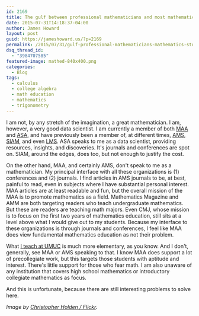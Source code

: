 ```yaml
---
id: 2169
title: The gulf between professional mathematicians and most mathematics students
date: 2015-07-31T14:18:37-04:00
author: James Howard
layout: post
guid: https://jameshoward.us/?p=2169
permalink: /2015/07/31/gulf-professional-mathematicians-mathematics-students/
dsq_thread_id:
  - "3984707585"
featured-image: mathed-840x400.png
categories:
  - Blog
tags:
  - calculus
  - college algebra
  - math education
  - mathematics
  - trigonometry
---
```

I am not, by any stretch of the imagination, a great mathematician.  I am, however, a very good data scientist.  I am currently a member of both [MAA](http://www.maa.org) and [ASA](http://www.amstat.org/), and have previously been a member of, at different times, [AMS](http://www.ams.org/), [SIAM](http://www.siam.org/), and even [LMS](http://www.lms.ac.uk/).  ASA speaks to me as a data scientist, providing resources, insights, and discoveries.  It's journals and conferences are spot on.  SIAM, around the edges, does too, but not enough to justify the cost.

On the other hand, MAA, and certainly AMS, don't speak to me as a mathematician.  My principal interface with all these organizations is (1) conferences and (2) journals.  I find articles in AMS journals to be, at best, painful to read, even in subjects where I have substantial personal interest.  MAA articles are at least readable and fun, but the overall mission of the MAA is to promote mathematics as a field.  Mathematics Magazine and AMM are both targeting readers who teach undergraduate mathematics.  But these are readers are teaching math majors.  Even CMJ, whose mission is to focus on the first two years of mathematics education, still sits at a level above what I would give out to my students.  Because my interface to these organizations is through journals and conferences, I feel like MAA does view fundamental mathematics education as not their problem.

What [I teach at UMUC](/teaching/mathematics) is much more elementary, as you know.  And I don't, generally, see MAA or AMS speaking to that.  I know MAA does support a lot of precollegiate work, but this targets those students with aptitude and interest.  There's little support for those who fear math.  I am also unaware of any institution that covers high school mathematics or introductory collegiate mathematics as focus.

And this is unfortunate, because there are still interesting problems to solve here.

_Image by [Christopher Holden / Flickr](https://www.flickr.com/photos/maximalideal/2454548373)._
